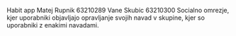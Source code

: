 Habit app
Matej Rupnik 63210289
Vane Skubic 63210300
Socialno omrezje, kjer uporabniki objavljajo opravljanje svojih navad v skupine, kjer so uporabniki z enakimi navadami.
